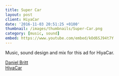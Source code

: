 ```yaml
---
title: Super Car
layout: post
client: HiyaCar
date: '2016-11-03 20:51:25 +0100'
thumbnail: /images/thumbnails/Super-Car.png
category: [music, sound]
embed: https://www.youtube.com/embed/kOd6SJ94t7Y
---
```


Music, sound design and mix for this ad for HiyaCar.

[Daniel Britt](http://www.danielbritt.co.uk/)  
[HiyaCar](http://www.hiyacar.co.uk/)
